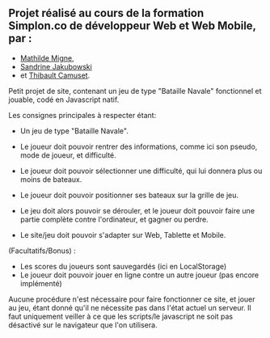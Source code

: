 ## Projet réalisé au cours de la formation Simplon.co de développeur Web et Web Mobile, par :

- [Mathilde Migne](https://github.com/Mathildemgn), 
- [Sandrine Jakubowski](https://github.com/SandrineJa) 
- et [Thibault Camuset](https://github.com/Thibault-Camuset). 




Petit projet de site, contenant un jeu de type "Bataille Navale" fonctionnel et jouable, codé en Javascript natif.




Les consignes principales à respecter étant:

- Un jeu de type "Bataille Navale".
- Le joueur doit pouvoir rentrer des informations, comme ici son pseudo, mode de joueur, et difficulté.
- Le joueur doit pouvoir sélectionner une difficulté, qui lui donnera plus ou moins de bateaux.
- Le joueur doit pouvoir positionner ses bateaux sur la grille de jeu.
- Le jeu doit alors pouvoir se dérouler, et le joueur doit pouvoir faire une partie complète contre l'ordinateur, et gagner ou perdre.

- Le site/jeu doit pouvoir s'adapter sur Web, Tablette et Mobile.

(Facultatifs/Bonus) :
- Les scores du joueurs sont sauvegardés (ici en LocalStorage)
- Le joueur doit pouvoir jouer en ligne contre un autre joueur (pas encore implémenté)





Aucune procédure n'est nécessaire pour faire fonctionner ce site, et jouer au jeu, étant donné qu'il ne nécessite pas dans l'état actuel un serveur.
Il faut uniquement veiller à ce que les scripts/le javascript ne soit pas désactivé sur le navigateur que l'on utilisera.




